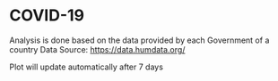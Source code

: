 # COVID-19
Analysis is done based on the data provided by each Government of a country
Data Source: https://data.humdata.org/

Plot will update automatically after 7 days
